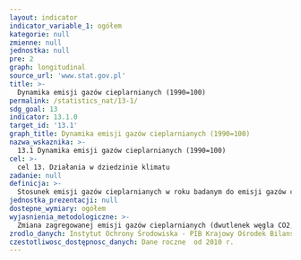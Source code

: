 ```yaml
---
layout: indicator
indicator_variable_1: ogółem
kategorie: null
zmienne: null
jednostka: null
pre: 2
graph: longitudinal
source_url: 'www.stat.gov.pl'
title: >-
  Dynamika emisji gazów cieplarnianych (1990=100)
permalink: /statistics_nat/13-1/
sdg_goal: 13
indicator: 13.1.0
target_id: '13.1'
graph_title: Dynamika emisji gazów cieplarnianych (1990=100)
nazwa_wskaznika: >-
  13.1 Dynamika emisji gazów cieplarnianych (1990=100)
cel: >-
  cel 13. Działania w dziedzinie klimatu
zadanie: null
definicja: >-
  Stosunek emisji gazów cieplarnianych w roku badanym do emisji gazów cieplarnianych w roku 1990.
jednostka_prezentacji: null
dostepne_wymiary: ogółem
wyjasnienia_metodologiczne: >-
  Zmiana zagregowanej emisji gazów cieplarnianych (dwutlenek węgla CO2, metan CH4, podtlenek azotu N2O, fluorowęglowodory HFCs, perfluorowęglowodory PFCs, sześciofluorek siarki SF6, trójfluorek azotu NF3), wyrażonej w ekwiwalencie CO2 ważonej współczynnikami ocieplenia globalnego dla każdego gazu przy podstawie 1990=100.Za jednostkę ekwiwalentu CO2 przyjmuje się jeden megagram (1 Mg) dwutlenku węgla lub ilość innego gazu cieplarnianego stanowiącą odpowiednik 1 Mg dwutlenku węgla, obliczona z wykorzystaniem współczynników ocieplenia globalnego.Współczynnik ocieplenia globalnego to wskaźnik porównujący siłę oddziaływania gazu cieplarnianego na ocieplenie klimatu do siły oddziaływania dwutlenku węgla  obliczany jest na podstawie skutków oddziaływania jednego kilograma danego gazu na ocieplenie klimatu w ciągu 100 lat w porównaniu do oddziaływania jednego kilograma CO2. Od 2015 r. w raportowaniu międzynarodowym obowiązują współczynniki ocieplenia globalnego z Czwartego raportu IPCC oceniającego zmiany klimatu (IPCC Fourth Assessment Report: Climate Change 2007 (AR4)) i wynoszą dla: dwutlenku węgla - 1, metanu - 25, podtlenku azotu - 298, fluorowęglowodorów: od 124 dla HFC 152a do 14800 dla HFC-23, sześciofluorku siarki - 22800, perfluorowęglowodorów: od 7390 dla CF4 do 12200 dla C2F6, trójfluorek azotu- 17200.
zrodlo_danych: Instytut Ochrony Środowiska - PIB Krajowy Ośrodek Bilansowania i Zarządzania Emisjami/ Główny Urząd Statystyczny
czestotliwosc_dostępnosc_danych: Dane roczne  od 2010 r.
---
```

